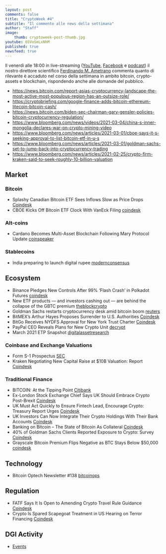 ```yaml
---
layout: post
comments: false
title: "CryptoWeek #4"
subtitle: "Il commento alle news della settimana" 
author: "Staff"
image:
    thumb: cryptoweek-post-thumb.jpg
youtube: 6SVoSmLxNhM
published: true
newsfeed: true
---
```


Il venerdì alle 18:00 in live-streaming
([YouTube](https://www.youtube.com/watch?v=6SVoSmLxNhM&list=PLTLa2tRY91LI9MN6-_ai0J6jTRcY8znDc&index=1),
[Facebook](https://www.facebook.com/DigitalGoldInstitute)
e [podcast](https://podcast.dgi.io/))
il nostro direttore scientifico [Ferdinando M. Ametrano](https://www.ametrano.net)
commenta quanto di rilevante è accaduto nel corso della settimana
in ambito bitcoin, crypto-assets e blockchain,
rispondendo anche alle domande del pubblico.

<!--div id="buzzsprout-player-8035698"></div><script src="https://www.buzzsprout.com/1686991/8035698-cryptoweek-3-26-febbraio-2021.js?container_id=buzzsprout-player-8035698&player=small" type="text/javascript" charset="utf-8"></script-->

- https://news.bitcoin.com/report-asias-cryptocurrency-landscape-the-most-active-most-populous-region-has-an-outsize-role/
- https://cryptobriefing.com/google-finance-adds-bitcoin-ethereum-litecoin-bitcoin-cash/
- https://news.bitcoin.com/biden-sec-chairman-gary-gensler-policies-bitcoin-cryptocurrency-regulation/
- https://www.bloomberg.com/news/videos/2021-03-04/china-s-inner-mongolia-declares-war-on-crypto-mining-video
- https://www.bloomberg.com/news/articles/2021-03-01/cboe-says-it-s-seeking-approval-to-list-bitcoin-etf-in-u-s
- https://www.bloomberg.com/news/articles/2021-03-01/goldman-sachs-set-to-jump-back-into-cryptocurrency-trading
- https://www.bloomberg.com/news/articles/2021-02-25/crypto-firm-kraken-said-to-seek-roughly-10-billion-valuation

## Market

### Bitcoin

- Splashy Canadian Bitcoin ETF Sees Inflows Slow as Price Drops [Coindesk](https://www.coindesk.com/canada-purpose-bitcoin-etf-inflows-slow)
- CBOE Kicks Off Bitcoin ETF Clock With VanEck Filing [coindesk](https://www.coindesk.com/cboe-kicks-off-bitcoin-etf-clock-with-vaneck-filing?utm_source=Sailthru&utm_medium=email&utm_campaign=THE%20NODE%20MAR%202%202021&utm_term=Blockchain%20Bites)

### Alt-coins

- Cardano Becomes Multi-Asset Blockchain Following Mary Protocol Update [coinspeaker](https://www.coinspeaker.com/cardano-multi-asset-blockchain-mary/)

### Stablecoins

- India preparing to launch digital rupee [modernconsensus](https://modernconsensus.com/regulation/india-preparing-to-launch-digital-rupee/)

## Ecosystem

- Binance Pledges New Controls After 99% ‘Flash Crash’ in Polkadot Futures [coindesk](https://www.coindesk.com/binance-controls-flash-crash-polkadot?utm_source=Sailthru&utm_medium=email&utm_campaign=THE%20NODE%20MAR%205%202021&utm_term=Blockchain%20Bites)
- New ETF products — and investors cashing out — are behind the collapse of the GBTC premium [theblockcrypto](https://www.theblockcrypto.com/linked/96611/jpmorgan-anlysis-bitcoin-gbtc-premium-collapse)
- Goldman Sachs restarts cryptocurrency desk amid bitcoin boom [reuters](https://www.reuters.com/article/crypto-currency-goldman-sachs/exclusive-goldman-sachs-restarts-cryptocurrency-desk-amid-bitcoin-boom-idUSL2N2KZ0XX)
- BitMEX’s Arthur Hayes Proposes Surrender to U.S. Authorities [Coindesk](https://www.bloomberg.com/news/articles/2021-03-03/bitmex-s-arthur-hayes-proposes-to-surrender-to-u-s-authorities?srnd=cryptocurrencies&utm_medium=email&_hsmi=114283714&_hsenc=p2ANqtz-_vyiWS_v1UYzHFZhpoze-JPdo0olXCW6wWoJFzpOrOMTXBaTcdJYrt0weAW4O--opqkv5182_esutuHfMMGGJHOV05N9R-OUwut-LvmB2yTaPzHXs&utm_content=114283714&utm_source=hs_email)
- BitGo Receives NYDFS Approval for New York Trust Charter [Coindesk](https://www.coindesk.com/bitgo-receives-nydfs-approval-for-new-york-trust-charter?utm_medium=email&_hsmi=114283714&_hsenc=p2ANqtz--SPdEe5eCTMbH8-G_l5J4Mg-T3nTnuOYKBUIZC6BjHpsP4ixSxUWMDFzujNRawahNv3F8cHuKYegUngxQGUte7SPpLNvXgwKUzc2nJfANifi22hlQ&utm_content=114283714&utm_source=hs_email)
- PayPal CEO Reveals Plans for New Crypto Unit [decrypt](https://decrypt.co/60086/paypal-ceo-schulman-talks-new-crypto-unit?utm_medium=email&_hsmi=114283714&_hsenc=p2ANqtz-9XPQA5KyeJgiAb8HTEDf4qtx3UXB3vxZ7mve_gft1XyuufbBZcVUAH5iQULlJZ2PspQ3gvxOAOUiRu86XdKtbJ_piTtCi9tkivUrshOQyFc47Ou8U&utm_content=114283714&utm_source=hs_email)
- March 2021 ETP Snapshot [digitalassetresearch](https://www.digitalassetresearch.com/march-2021-etp-snapshot/?utm_medium=email&_hsmi=114013569&_hsenc=p2ANqtz--QV7qesxZND3HIGlnS8vcHiV1YsmdPEnrt5MYmuHtZFPsCnzweaVainh5apAoMmYUrb_0u0HjHD3M_H7-oC8jbSnT1OF1-J4SDNMlBOSLGBgRxUDE&utm_content=114013569&utm_source=hs_email)

### Coinbase and Exchange Valuations

- Form S-1 Prospectus [SEC](https://www.sec.gov/Archives/edgar/data/1679788/000162828021003168/coinbaseglobalincs-1.htm)
- Kraken Negotiating New Capital Raise at $10B Valuation: Report [Coindesk](https://www.coindesk.com/kraken-exchange-capital-raise)

### Traditional Finance

- BITCOIN: At the Tipping Point [Citibank](https://ir.citi.com/_tpHpW8MfaZ1QXwGmP1JGMGXXI95qXm3IMJzUJScLMb6XIjtOls6EbDehXMR3B_o9Opi7mdc5tQ%3D)
- Ex-London Stock Exchange Chief Says UK Should Embrace Crypto Post-Brexit [Coindesk](https://www.coindesk.com/ex-london-stock-exchange-chief-says-uk-should-embrace-crypto-post-brexit)
- UK Must Act Quickly to Ensure Fintech Lead, Encourage Crypto: Treasury Report Urges [Coindesk](https://www.coindesk.com/uk-must-act-quickly-to-ensure-fintech-lead-encourage-crypto-treasury-report-urges)
- UK Investors Can Now Integrate Their Crypto Holdings With Their Bank Accounts [Coindesk](https://www.coindesk.com/uk-investors-can-now-integrate-their-crypto-holdings-with-their-bank-accounts)
- Banking on Bitcoin – The State of Bitcoin As Collateral [Coindesk](https://www.coindesk.com/research/reports/arcane-research-banking-on-bitcoin-the-state-of-bitcoin-as-collateral)
- 40% of Goldman Sachs Clients Reported Exposure to Crypto: Survey [Coindesk](https://www.coindesk.com/40-of-goldman-sachs-clients-reported-exposure-to-crypto-survey?utm_source=Sailthru&utm_medium=email&utm_campaign=First%20Mover%2C%20Mar.%205%2C%202020&utm_term=First%20Mover)
- Grayscale Bitcoin Premium Flips Negative as BTC Stays Below $50,000 [coindesk](https://www.coindesk.com/grayscale-negative-premium-bitcoin?utm_medium=email&_hsmi=113436940&_hsenc=p2ANqtz-_uBntYlUE3YmpepcDtiM-4nif6POzD29Bf8bdebqy40NPxAPJE6iTQTMUyGS6gW0WBv-J-Dg5yDWmuGooJY-fclC5XfXU6K1wWRFEnmJSSfjedtBM&utm_content=113436940&utm_source=hs_email)

## Technology

- Bitcoin Optech Newsletter #138 [bitcoinops](https://bitcoinops.org/en/newsletters/2021/03/03/)

## Regulation

- FATF Says It Is Open to Amending Crypto Travel Rule Guidance [Coindesk](https://www.coindesk.com/fatf-says-it-is-open-to-amending-crypto-travel-rule-guidance)
- Crypto Is Spared Scapegoat Treatment in US Hearing on Terror Financing [Coindesk](https://www.coindesk.com/crypto-is-spared-scapegoat-treatment-in-us-hearing-on-terror-financing)

## DGI Activity

- [Events](https://dgi.io/events/)
